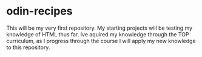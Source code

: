 # odin-recipes

This will be my very first repository. My starting projects will be testing my knowledge of HTML thus far.
Ive aquired my knowledge through the TOP curriculum, as I progress through the course I will apply my new knowledge to this repository. 